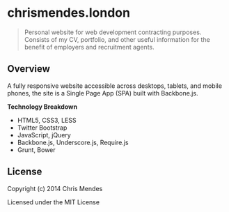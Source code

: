 # chrismendes.london

> Personal website for web development contracting purposes. Consists of my CV, portfolio, and other useful information for the benefit of employers and recruitment agents.

## Overview

A fully responsive website accessible across desktops, tablets, and mobile phones, the site is a Single Page App (SPA) built with Backbone.js.

**Technology Breakdown**

* HTML5, CSS3, LESS
* Twitter Bootstrap
* JavaScript, jQuery
* Backbone.js, Underscore.js, Require.js
* Grunt, Bower

## License

Copyright (c) 2014 Chris Mendes

Licensed under the MIT License